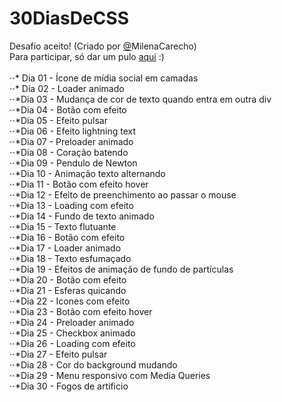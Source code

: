 # 30DiasDeCSS
Desafio aceito! (Criado por [@](https://github.com/MilenaCarecho/30diasD)MilenaCarecho)<br>
Para participar, só dar um pulo [aqui](https://github.com/MilenaCarecho/30diasDeCSS/issues/1) :)
<br>
<br>
⋅⋅* Dia 01 - Ícone de mídia social em camadas<br>
⋅⋅* Dia 02 - Loader animado<br>
⋅⋅*Dia 03 - Mudança de cor de texto quando entra em outra div<br>
⋅⋅*Dia 04 - Botão com efeito<br>
⋅⋅*Dia 05 - Efeito pulsar<br>
⋅⋅*Dia 06 - Efeito lightning text<br>
⋅⋅*Dia 07 - Preloader animado<br>
⋅⋅*Dia 08 - Coração batendo<br>
⋅⋅*Dia 09 - Pendulo de Newton<br>
⋅⋅*Dia 10 - Animação texto alternando<br>
⋅⋅*Dia 11 - Botão com efeito hover<br>
⋅⋅*Dia 12 - Efeito de preenchimento ao passar o mouse<br>
⋅⋅*Dia 13 - Loading com efeito<br>
⋅⋅*Dia 14 - Fundo de texto animado<br>
⋅⋅*Dia 15 - Texto flutuante<br>
⋅⋅*Dia 16 - Botão com efeito<br>
⋅⋅*Dia 17 - Loader animado<br>
⋅⋅*Dia 18 - Texto esfumaçado<br>
⋅⋅*Dia 19 - Efeitos de animação de fundo de partículas<br>
⋅⋅*Dia 20 - Botão com efeito<br>
⋅⋅*Dia 21 - Esferas quicando<br>
⋅⋅*Dia 22 - Icones com efeito<br>
⋅⋅*Dia 23 - Botão com efeito hover<br>
⋅⋅*Dia 24 - Preloader animado<br>
⋅⋅*Dia 25 - Checkbox animado<br>
⋅⋅*Dia 26 - Loading com efeito<br>
⋅⋅*Dia 27 - Efeito pulsar<br>
⋅⋅*Dia 28 - Cor do background mudando<br>
⋅⋅*Dia 29 - Menu responsivo com Media Queries<br>
⋅⋅*Dia 30 - Fogos de artificio<br>


